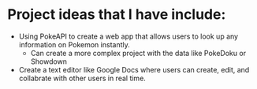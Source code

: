 # Project ideas that I have include:
- Using PokeAPI to create a web app that allows users to look up any information on Pokemon instantly.
  - Can create a more complex project with the data like PokeDoku or Showdown
- Create a text editor like Google Docs where users can create, edit, and collabrate with other users in real time.
